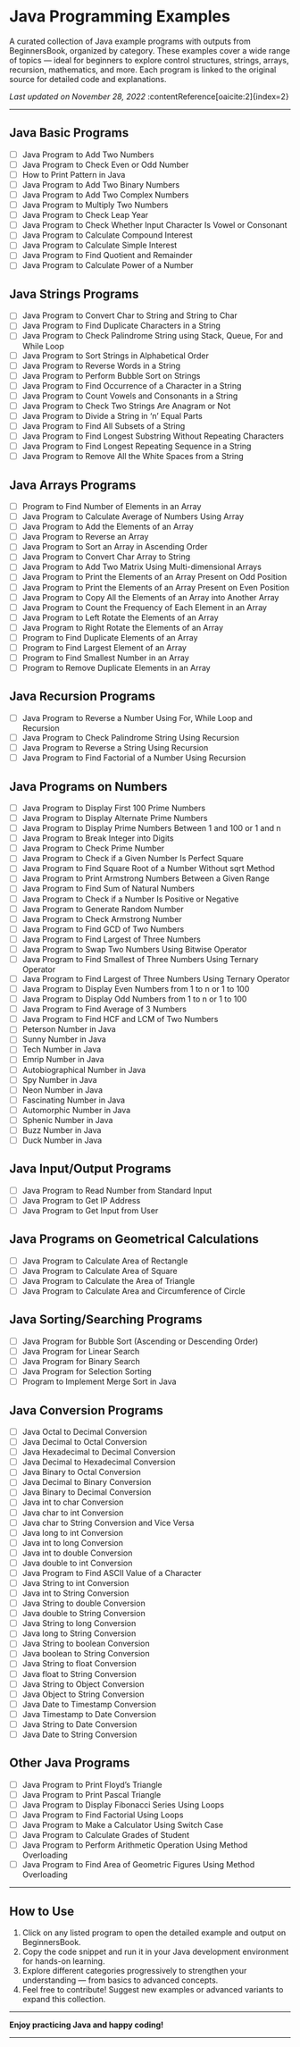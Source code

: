 # Java Programming Examples

A curated collection of Java example programs with outputs from BeginnersBook, organized by category. These examples cover a wide range of topics — ideal for beginners to explore control structures, strings, arrays, recursion, mathematics, and more. Each program is linked to the original source for detailed code and explanations.

_Last updated on November 28, 2022_ :contentReference[oaicite:2]{index=2}

---

##  Java Basic Programs
- [ ] Java Program to Add Two Numbers  
- [ ] Java Program to Check Even or Odd Number  
- [ ] How to Print Pattern in Java  
- [ ] Java Program to Add Two Binary Numbers  
- [ ] Java Program to Add Two Complex Numbers  
- [ ] Java Program to Multiply Two Numbers  
- [ ] Java Program to Check Leap Year  
- [ ] Java Program to Check Whether Input Character Is Vowel or Consonant  
- [ ] Java Program to Calculate Compound Interest  
- [ ] Java Program to Calculate Simple Interest  
- [ ] Java Program to Find Quotient and Remainder  
- [ ] Java Program to Calculate Power of a Number  

##  Java Strings Programs
- [ ] Java Program to Convert Char to String and String to Char  
- [ ] Java Program to Find Duplicate Characters in a String  
- [ ] Java Program to Check Palindrome String using Stack, Queue, For and While Loop  
- [ ] Java Program to Sort Strings in Alphabetical Order  
- [ ] Java Program to Reverse Words in a String  
- [ ] Java Program to Perform Bubble Sort on Strings  
- [ ] Java Program to Find Occurrence of a Character in a String  
- [ ] Java Program to Count Vowels and Consonants in a String  
- [ ] Java Program to Check Two Strings Are Anagram or Not  
- [ ] Java Program to Divide a String in ‘n’ Equal Parts  
- [ ] Java Program to Find All Subsets of a String  
- [ ] Java Program to Find Longest Substring Without Repeating Characters  
- [ ] Java Program to Find Longest Repeating Sequence in a String  
- [ ] Java Program to Remove All the White Spaces from a String  

##  Java Arrays Programs
- [ ] Program to Find Number of Elements in an Array  
- [ ] Java Program to Calculate Average of Numbers Using Array  
- [ ] Java Program to Add the Elements of an Array  
- [ ] Java Program to Reverse an Array  
- [ ] Java Program to Sort an Array in Ascending Order  
- [ ] Java Program to Convert Char Array to String  
- [ ] Java Program to Add Two Matrix Using Multi-dimensional Arrays  
- [ ] Java Program to Print the Elements of an Array Present on Odd Position  
- [ ] Java Program to Print the Elements of an Array Present on Even Position  
- [ ] Java Program to Copy All the Elements of an Array into Another Array  
- [ ] Java Program to Count the Frequency of Each Element in an Array  
- [ ] Java Program to Left Rotate the Elements of an Array  
- [ ] Java Program to Right Rotate the Elements of an Array  
- [ ] Program to Find Duplicate Elements of an Array  
- [ ] Program to Find Largest Element of an Array  
- [ ] Program to Find Smallest Number in an Array  
- [ ] Program to Remove Duplicate Elements in an Array  

##  Java Recursion Programs
- [ ] Java Program to Reverse a Number Using For, While Loop and Recursion  
- [ ] Java Program to Check Palindrome String Using Recursion  
- [ ] Java Program to Reverse a String Using Recursion  
- [ ] Java Program to Find Factorial of a Number Using Recursion  

##  Java Programs on Numbers
- [ ] Java Program to Display First 100 Prime Numbers  
- [ ] Java Program to Display Alternate Prime Numbers  
- [ ] Java Program to Display Prime Numbers Between 1 and 100 or 1 and n  
- [ ] Java Program to Break Integer into Digits  
- [ ] Java Program to Check Prime Number  
- [ ] Java Program to Check if a Given Number Is Perfect Square  
- [ ] Java Program to Find Square Root of a Number Without sqrt Method  
- [ ] Java Program to Print Armstrong Numbers Between a Given Range  
- [ ] Java Program to Find Sum of Natural Numbers  
- [ ] Java Program to Check if a Number Is Positive or Negative  
- [ ] Java Program to Generate Random Number  
- [ ] Java Program to Check Armstrong Number  
- [ ] Java Program to Find GCD of Two Numbers  
- [ ] Java Program to Find Largest of Three Numbers  
- [ ] Java Program to Swap Two Numbers Using Bitwise Operator  
- [ ] Java Program to Find Smallest of Three Numbers Using Ternary Operator  
- [ ] Java Program to Find Largest of Three Numbers Using Ternary Operator  
- [ ] Java Program to Display Even Numbers from 1 to n or 1 to 100  
- [ ] Java Program to Display Odd Numbers from 1 to n or 1 to 100  
- [ ] Java Program to Find Average of 3 Numbers  
- [ ] Java Program to Find HCF and LCM of Two Numbers  
- [ ] Peterson Number in Java  
- [ ] Sunny Number in Java  
- [ ] Tech Number in Java  
- [ ] Emrip Number in Java  
- [ ] Autobiographical Number in Java  
- [ ] Spy Number in Java  
- [ ] Neon Number in Java  
- [ ] Fascinating Number in Java  
- [ ] Automorphic Number in Java  
- [ ] Sphenic Number in Java  
- [ ] Buzz Number in Java  
- [ ] Duck Number in Java  

##  Java Input/Output Programs
- [ ] Java Program to Read Number from Standard Input  
- [ ] Java Program to Get IP Address  
- [ ] Java Program to Get Input from User  

##  Java Programs on Geometrical Calculations
- [ ] Java Program to Calculate Area of Rectangle  
- [ ] Java Program to Calculate Area of Square  
- [ ] Java Program to Calculate the Area of Triangle  
- [ ] Java Program to Calculate Area and Circumference of Circle  

##  Java Sorting/Searching Programs
- [ ] Java Program for Bubble Sort (Ascending or Descending Order)  
- [ ] Java Program for Linear Search  
- [ ] Java Program for Binary Search  
- [ ] Java Program for Selection Sorting  
- [ ] Program to Implement Merge Sort in Java  

##  Java Conversion Programs
- [ ] Java Octal to Decimal Conversion  
- [ ] Java Decimal to Octal Conversion  
- [ ] Java Hexadecimal to Decimal Conversion  
- [ ] Java Decimal to Hexadecimal Conversion  
- [ ] Java Binary to Octal Conversion  
- [ ] Java Decimal to Binary Conversion  
- [ ] Java Binary to Decimal Conversion  
- [ ] Java int to char Conversion  
- [ ] Java char to int Conversion  
- [ ] Java char to String Conversion and Vice Versa  
- [ ] Java long to int Conversion  
- [ ] Java int to long Conversion  
- [ ] Java int to double Conversion  
- [ ] Java double to int Conversion  
- [ ] Java Program to Find ASCII Value of a Character  
- [ ] Java String to int Conversion  
- [ ] Java int to String Conversion  
- [ ] Java String to double Conversion  
- [ ] Java double to String Conversion  
- [ ] Java String to long Conversion  
- [ ] Java long to String Conversion  
- [ ] Java String to boolean Conversion  
- [ ] Java boolean to String Conversion  
- [ ] Java String to float Conversion  
- [ ] Java float to String Conversion  
- [ ] Java String to Object Conversion  
- [ ] Java Object to String Conversion  
- [ ] Java Date to Timestamp Conversion  
- [ ] Java Timestamp to Date Conversion  
- [ ] Java String to Date Conversion  
- [ ] Java Date to String Conversion  

##  Other Java Programs
- [ ] Java Program to Print Floyd’s Triangle  
- [ ] Java Program to Print Pascal Triangle  
- [ ] Java Program to Display Fibonacci Series Using Loops  
- [ ] Java Program to Find Factorial Using Loops  
- [ ] Java Program to Make a Calculator Using Switch Case  
- [ ] Java Program to Calculate Grades of Student  
- [ ] Java Program to Perform Arithmetic Operation Using Method Overloading  
- [ ] Java Program to Find Area of Geometric Figures Using Method Overloading  

---

## How to Use

1. Click on any listed program to open the detailed example and output on BeginnersBook.
2. Copy the code snippet and run it in your Java development environment for hands-on learning.
3. Explore different categories progressively to strengthen your understanding — from basics to advanced concepts.
4. Feel free to contribute! Suggest new examples or advanced variants to expand this collection.

---

**Enjoy practicing Java and happy coding!**

---
